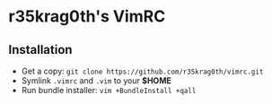 # r35krag0th's VimRC
## Installation
+ Get a copy: `git clone https://github.com/r35krag0th/vimrc.git`
+ Symlink `.vimrc` and `.vim` to your **$HOME**
+ Run bundle installer: `vim +BundleInstall +qall`
